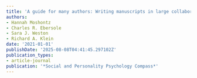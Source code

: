 ```yaml
---
title: 'A guide for many authors: Writing manuscripts in large collaborations'
authors:
- Hannah Moshontz
- Charles R. Ebersole
- Sara J. Weston
- Richard A. Klein
date: '2021-01-01'
publishDate: '2025-08-08T04:41:45.297102Z'
publication_types:
- article-journal
publication: '*Social and Personality Psychology Compass*'
---
```


